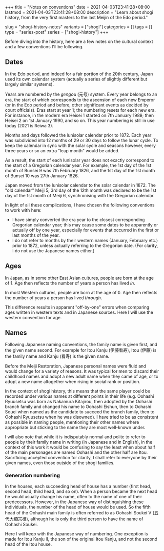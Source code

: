+++
title = "Notes on conventions"
date = 2021-04-03T23:41:28+08:00
lastmod = 2021-04-03T23:41:28+08:00
description = "Learn about shogi history, from the very first masters to the last Meijin of the Edo period."

slug = "shogi-history-notes"
variants = ["shogi"]
categories = []
tags = []
type = "series-post"
series = ["shogi-history"]
+++

Before diving into the history, here are a few notes on the cultural context and a few conventions I'll be following.

## Dates

In the Edo period, and indeed for a fair portion of the 20th century, Japan used its own calendar system (actually a series of slightly different but largely similar systems).

Years are numbered by the *gengou* (元号) system. Every year belongs to an era, the start of which corresponds to the ascension of each new Emperor (or in the Edo period and before, other significant events as decided by court officials). Eras start at year 1; the numbering resets for each new era. For instance, in the modern era Heisei 1 started on 7th January 1989; then Heisei 2 on 1st January 1990, and so on. This year numbering is still in use today (2021 is Reiwa 3).

Months and days followed the lunisolar calendar prior to 1872. Each year was subdivided into 12 months of 29 or 30 days to follow the lunar cycle. To keep the calendar in sync with the solar cycle and seasons however, every three years or so an extra "leap month" would be added.

As a result, the start of each lunisolar year does not exactly correspond to the start of a Gregorian calendar year. For example, the 1st day of the 1st month of Bunsei 9 was 7th February 1826, and the 1st day of the 1st month of Bunsei 10 was 27th January 1826.

Japan moved from the lunisolar calendar to the solar calendar in 1872. The "old calendar" Meiji 5, 3rd day of the 12th month was declared to be the 1st day of the 1st month of Meiji 6, synchronising with the Gregorian calendar.

In light of all these complications, I have chosen the following conventions to work with here:

- I have simply converted the era year to the closest corresponding Gregorian calendar year; this may cause some dates to be apparently or actually off by one year, especially for events that occurred in the first or last months of the year.
- I do not refer to months by their western names (January, February etc.) prior to 1872, unless actually referring to the Gregorian date. (For clarity, I do not use the Japanese names either.)

## Ages

In Japan, as in some other East Asian cultures, people are born at the age of 1. Age then reflects the number of years a person has lived *in*.

In most Western cultures, people are born at the age of 0. Age then reflects the number of years a person has lived *through*.

This difference results in apparent "off-by-one" errors when comparing ages written in western texts and in Japanese sources. Here I will use the western convention for age.

## Names

Following Japanese naming conventions, the family name is given first, and the given name second. For example for Itou Kanju (伊藤看寿), Itou (伊藤) is the family name and Kanju (看寿) is the given name.

Before the Meiji Restoration, Japanese personal names were fluid and would change for a variety of reasons. It was typical for men to discard their childhood names and adopt a new adult name when they came of age, or to adopt a new name altogether when rising in social rank or position.

In the context of shogi history, this means that the same player could be recorded under various names at different points in their life (e.g. Oohashi Ryuusetsu was born as Nakamura Kitajirou, then adopted by the Oohashi branch family and changed his name to Oohashi Eishun, then to Oohashi Souei when named as the candidate to succeed the branch family, then to Oohashi Ryuusetsu when he was disowned). I have tried to be as consistent as possible in naming people, mentioning their other names where appropriate but sticking to the name they are most well-known under.

I will also note that while it is indisputably normal and polite to refer to people by their family name in writing (in Japanese and in English), in the context of this work it would be confusing to say the least when about half of the main personages are named Oohashi and the other half are Itou. Sacrificing accepted convention for clarity, I shall refer to everyone by their given names, even those outside of the shogi families.

### Generation numbering

In the houses, each succeeding head of house has a number (first head, second head, third head, and so on). When a person became the next head he would usually change his name, often to the name of one of their predecessors. However, in the Japanese way of distinguishing these individuals, the number of the head of house would be used. So the fifth head of the Oohashi main family is often referred to as Oohashi Soukei V (五代大橋宗桂), although he is only the third person to have the name of Oohashi Soukei.

Here I will keep with the Japanese way of numbering. One exception is made for Itou Kanju II, the son of the original Itou Kanju, and not the second head of the Itou house.